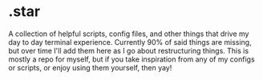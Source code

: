 # .star

A collection of helpful scripts, config files, and other things that drive my day to day terminal experience. Currently 90% of said things are missing, but over time I'll add them here as I go about restructuring things. This is mostly a repo for myself, but if you take inspiration from any of my configs or scripts, or enjoy using them yourself, then yay!
